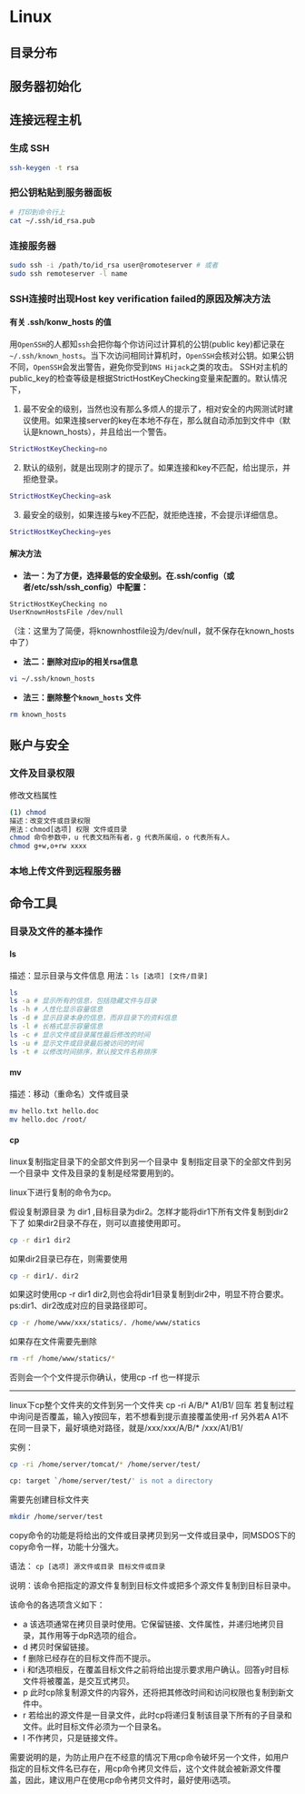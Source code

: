 # Linux

## 目录分布

## 服务器初始化

## 连接远程主机

### 生成 SSH

```bash
ssh-keygen -t rsa
```

### 把公钥粘贴到服务器面板

```bash
# 打印到命令行上
cat ~/.ssh/id_rsa.pub
```
### 连接服务器

```bash
sudo ssh -i /path/to/id_rsa user@romoteserver # 或者
sudo ssh remoteserver -l name
```

### SSH连接时出现Host key verification failed的原因及解决方法

#### 有关 .ssh/konw_hosts 的值

用`OpenSSH`的人都知`ssh`会把你每个你访问过计算机的公钥(public key)都记录在`~/.ssh/known_hosts`。当下次访问相同计算机时，`OpenSSH`会核对公钥。如果公钥不同，`OpenSSH`会发出警告，避免你受到`DNS Hijack`之类的攻击。
SSH对主机的public_key的检查等级是根据StrictHostKeyChecking变量来配置的。默认情况下，

1. 最不安全的级别，当然也没有那么多烦人的提示了，相对安全的内网测试时建议使用。如果连接server的key在本地不存在，那么就自动添加到文件中（默认是known_hosts），并且给出一个警告。
```bash
StrictHostKeyChecking=no  
```
2. 默认的级别，就是出现刚才的提示了。如果连接和key不匹配，给出提示，并拒绝登录。
```bash
StrictHostKeyChecking=ask
```
3. 最安全的级别，如果连接与key不匹配，就拒绝连接，不会提示详细信息。
```bash
StrictHostKeyChecking=yes
```

#### 解决方法

- **法一：为了方便，选择最低的安全级别。在.ssh/config（或者/etc/ssh/ssh_config）中配置：**
```bash
StrictHostKeyChecking no
UserKnownHostsFile /dev/null
```
（注：这里为了简便，将knownhostfile设为/dev/null，就不保存在known_hosts中了）

- **法二：删除对应ip的相关rsa信息**
```bash
vi ~/.ssh/known_hosts
```

- **法三：删除整个`known_hosts` 文件**
```bash
rm known_hosts
```

## **账户与安全**

### 文件及目录权限

修改文档属性

```bash
(1) chmod
描述：改变文件或目录权限
用法：chmod[选项] 权限 文件或目录
chmod 命令参数中，u 代表文档所有者，g 代表所属组，o 代表所有人。
chmod g+w,o+rw xxxx
```

### 本地上传文件到远程服务器

## 命令工具

### 目录及文件的基本操作

#### ls

描述：显示目录与文件信息
用法：`ls [选项] [文件/目录]`
```bash
ls
ls -a # 显示所有的信息，包括隐藏文件与目录
ls -h # 人性化显示容量信息
ls -d # 显示目录本身的信息，而非目录下的资料信息
ls -l # 长格式显示容量信息
ls -c # 显示文件或目录属性最后修改的时间
ls -u # 显示文件或目录最后被访问的时间
ls -t # 以修改时间排序，默认按文件名称排序
```

#### mv

描述：移动（重命名）文件或目录

```bash
mv hello.txt hello.doc
mv hello.doc /root/
```

#### cp

linux复制指定目录下的全部文件到另一个目录中
复制指定目录下的全部文件到另一个目录中
文件及目录的复制是经常要用到的。

linux下进行复制的命令为cp。

假设复制源目录 为 dir1 ,目标目录为dir2。怎样才能将dir1下所有文件复制到dir2下了
如果dir2目录不存在，则可以直接使用即可。

```bash
cp -r dir1 dir2
```

如果dir2目录已存在，则需要使用
```bash
cp -r dir1/. dir2
```

如果这时使用cp -r dir1 dir2,则也会将dir1目录复制到dir2中，明显不符合要求。
ps:dir1、dir2改成对应的目录路径即可。

```bash
cp -r /home/www/xxx/statics/. /home/www/statics
```

如果存在文件需要先删除

```bash
rm -rf /home/www/statics/*
```
否则会一个个文件提示你确认，使用cp -rf 也一样提示

--------------------------------------

linux下cp整个文件夹的文件到另一个文件夹
cp -ri A/B/* A1/B1/ 回车
若复制过程中询问是否覆盖，输入y按回车，若不想看到提示直接覆盖使用-rf
另外若A A1不在同一目录下，最好填绝对路径，就是/xxx/xxx/A/B/* /xxx/A1/B1/

实例：
```bash
cp -ri /home/server/tomcat/* /home/server/test/

cp: target `/home/server/test/' is not a directory
```
需要先创建目标文件夹
```bash
mkdir /home/server/test
```

copy命令的功能是将给出的文件或目录拷贝到另一文件或目录中，同MSDOS下的copy命令一样，功能十分强大。

语法： `cp [选项] 源文件或目录 目标文件或目录`

说明：该命令把指定的源文件复制到目标文件或把多个源文件复制到目标目录中。

该命令的各选项含义如下：
- a 该选项通常在拷贝目录时使用。它保留链接、文件属性，并递归地拷贝目录，其作用等于dpR选项的组合。
- d 拷贝时保留链接。
- f 删除已经存在的目标文件而不提示。
- i 和f选项相反，在覆盖目标文件之前将给出提示要求用户确认。回答y时目标文件将被覆盖，是交互式拷贝。
- p 此时cp除复制源文件的内容外，还将把其修改时间和访问权限也复制到新文件中。
- r 若给出的源文件是一目录文件，此时cp将递归复制该目录下所有的子目录和文件。此时目标文件必须为一个目录名。
- l 不作拷贝，只是链接文件。

需要说明的是，为防止用户在不经意的情况下用cp命令破坏另一个文件，如用户指定的目标文件名已存在，用cp命令拷贝文件后，这个文件就会被新源文件覆盖，因此，建议用户在使用cp命令拷贝文件时，最好使用i选项。